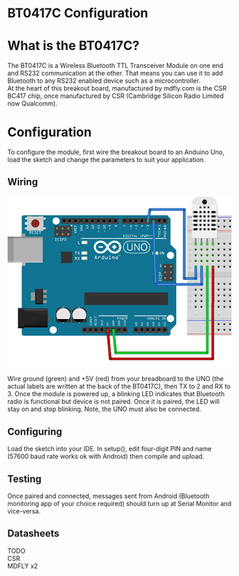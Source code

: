 BT0417C Configuration
==============

# What is the BT0417C?

The BT0417C is a Wireless Bluetooth TTL Transceiver Module on one end and RS232 communication at the other. That means you can use it to add Bluetooth to any RS232 enabled device such as a microcontroller.  
At the heart of this breakout board, manufactured by mdfly.com is the CSR BC417 chip, once manufactured by CSR (Cambridge Silicon Radio Limited now Qualcomm).

# Configuration

To configure the module, first wire the breakout board to an Anduino Uno, load the sketch and change the parameters to suit your application.

## Wiring

![BT0417C Wiring](images/BT0417C-wiring.png)

Wire ground (green) and +5V (red) from your breadboard to the UNO (the actual labels are written at the back of the BT0417C), then TX to 2 and RX to 3. Once the module is powered up, a blinking LED indicates that Bluetooth radio is functional but device is not paired. Once it is paired, the LED will stay on and stop blinking. Note, the UNO must also be connected. 

## Configuring

Load the sketch into your IDE. In setup(), edit four-digit PIN and name (57600 baud rate works ok with Android) then compile and upload.

## Testing

Once paired and connected, messages sent from Android (Bluetooth monitoring app of your choice required) should turn up at Serial Monitor and vice-versa.

## Datasheets

TODO  
CSR  
MDFLY x2
